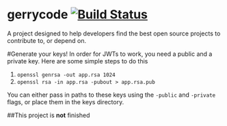 # gerrycode [![Build Status](https://travis-ci.org/paked/go-repo-review.svg)](https://travis-ci.org/paked/go-repo-review)
A project designed to help developers find the best open source projects to contribute to, or depend on.

#Generate your keys!
In order for JWTs to work, you need a public and a private key. Here are some simple steps to do this

1. ```openssl genrsa -out app.rsa 1024```
2. ```openssl rsa -in app.rsa -pubout > app.rsa.pub```

You can either pass in paths to these keys using the ```-public``` and ```-private``` flags, or place them in the keys directory.

##This project is **not** finished

